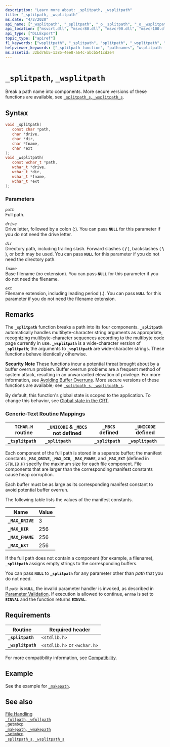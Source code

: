 ```yaml
---
description: "Learn more about: _splitpath, _wsplitpath"
title: "_splitpath, _wsplitpath"
ms.date: "4/2/2020"
api_name: ["_wsplitpath", "_splitpath", "_o__splitpath", "_o__wsplitpath"]
api_location: ["msvcrt.dll", "msvcr80.dll", "msvcr90.dll", "msvcr100.dll", "msvcr100_clr0400.dll", "msvcr110.dll", "msvcr110_clr0400.dll", "msvcr120.dll", "msvcr120_clr0400.dll", "ucrtbase.dll", "api-ms-win-crt-filesystem-l1-1-0.dll", "api-ms-win-crt-private-l1-1-0.dll"]
api_type: ["DLLExport"]
topic_type: ["apiref"]
f1_keywords: ["wsplitpath", "_splitpath", "splitpath", "_wsplitpath", "_tsplitpath"]
helpviewer_keywords: ["_splitpath function", "pathnames", "wsplitpath function", "splitpath function", "_wsplitpath function", "tsplitpath function", "path names", "_tsplitpath function"]
ms.assetid: 32bd76b5-1385-4ee8-a64c-abcb541cd2e4
---
```

# `_splitpath`, `_wsplitpath`

Break a path name into components. More secure versions of these functions are available, see [`_splitpath_s`, `_wsplitpath_s`](splitpath-s-wsplitpath-s.md).

## Syntax

```C
void _splitpath(
   const char *path,
   char *drive,
   char *dir,
   char *fname,
   char *ext
);
void _wsplitpath(
   const wchar_t *path,
   wchar_t *drive,
   wchar_t *dir,
   wchar_t *fname,
   wchar_t *ext
);
```

### Parameters

*`path`*<br/>
Full path.

*`drive`*<br/>
Drive letter, followed by a colon (**:**). You can pass **`NULL`** for this parameter if you do not need the drive letter.

*`dir`*<br/>
Directory path, including trailing slash. Forward slashes ( **/** ), backslashes ( **\\** ), or both may be used. You can pass **`NULL`** for this parameter if you do not need the directory path.

*`fname`*<br/>
Base filename (no extension). You can pass **`NULL`** for this parameter if you do not need the filename.

*`ext`*<br/>
Filename extension, including leading period (**.**). You can pass **`NULL`** for this parameter if you do not need the filename extension.

## Remarks

The **`_splitpath`** function breaks a path into its four components. **`_splitpath`** automatically handles multibyte-character string arguments as appropriate, recognizing multibyte-character sequences according to the multibyte code page currently in use. **`_wsplitpath`** is a wide-character version of **`_splitpath`**; the arguments to **`_wsplitpath`** are wide-character strings. These functions behave identically otherwise.

**Security Note** These functions incur a potential threat brought about by a buffer overrun problem. Buffer overrun problems are a frequent method of system attack, resulting in an unwarranted elevation of privilege. For more information, see [Avoiding Buffer Overruns](/windows/win32/SecBP/avoiding-buffer-overruns). More secure versions of these functions are available; see [`_splitpath_s`, `_wsplitpath_s`](splitpath-s-wsplitpath-s.md).

By default, this function's global state is scoped to the application. To change this behavior, see [Global state in the CRT](../global-state.md).

### Generic-Text Routine Mappings

|`TCHAR.H` routine|`_UNICODE` & `_MBCS` not defined|`_MBCS` defined|`_UNICODE` defined|
|---------------------|------------------------------------|--------------------|-----------------------|
|**`_tsplitpath`**|**`_splitpath`**|**`_splitpath`**|**`_wsplitpath`**|

Each component of the full path is stored in a separate buffer; the manifest constants **`_MAX_DRIVE`**, **`_MAX_DIR`**, **`_MAX_FNAME`**, and **`_MAX_EXT`** (defined in `STDLIB.H`) specify the maximum size for each file component. File components that are larger than the corresponding manifest constants cause heap corruption.

Each buffer must be as large as its corresponding manifest constant to avoid potential buffer overrun.

The following table lists the values of the manifest constants.

|Name|Value|
|----------|-----------|
|**`_MAX_DRIVE`**|3|
|**`_MAX_DIR`**|256|
|**`_MAX_FNAME`**|256|
|**`_MAX_EXT`**|256|

If the full path does not contain a component (for example, a filename), **`_splitpath`** assigns empty strings to the corresponding buffers.

You can pass **`NULL`** to **`_splitpath`** for any parameter other than *path* that you do not need.

If *`path`* is **`NULL`**, the invalid parameter handler is invoked, as described in [Parameter Validation](../../c-runtime-library/parameter-validation.md). If execution is allowed to continue, **`errno`** is set to **`EINVAL`** and the function returns **`EINVAL`**.

## Requirements

|Routine|Required header|
|-------------|---------------------|
|**`_splitpath`**|`<stdlib.h>`|
|**`_wsplitpath`**|`<stdlib.h>` or `<wchar.h>`|

For more compatibility information, see [Compatibility](../../c-runtime-library/compatibility.md).

## Example

See the example for [`_makepath`](makepath-wmakepath.md).

## See also

[File Handling](../../c-runtime-library/file-handling.md)<br/>
[`_fullpath`, `_wfullpath`](fullpath-wfullpath.md)<br/>
[`_getmbcp`](getmbcp.md)<br/>
[`_makepath`, `_wmakepath`](makepath-wmakepath.md)<br/>
[`_setmbcp`](setmbcp.md)<br/>
[`_splitpath_s`, `_wsplitpath_s`](splitpath-s-wsplitpath-s.md)<br/>
